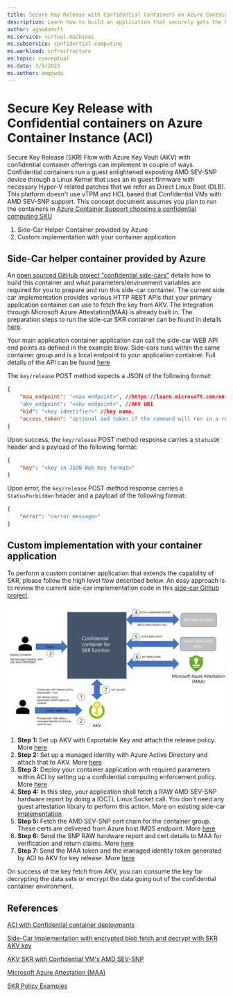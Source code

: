 ```yaml
---
title: Secure Key Release with Confidential Containers on Azure Container Instance
description: Learn how to build an application that securely gets the key from AKV to an attested ACI confidential container environment
author: agowdamsft
ms.service: virtual-machines
ms.subservice: confidential-computing
ms.workload: infrastructure
ms.topic: conceptual
ms.date: 3/9/2023
ms.author: amgowda
---
```


# Secure Key Release with Confidential containers on Azure Container Instance (ACI)

Secure Key Release (SKR) Flow with Azure Key Vault (AKV) with confidential container offerings can implement in couple of ways. Confidential containers run a guest enlightened exposting AMD SEV-SNP device through a Linux Kernel that uses an in guest firmware with necessary Hyper-V related patches that we refer as Direct Linux Boot (DLB). This platform doesn't use vTPM and HCL based that Confidential VMs with AMD SEV-SNP support. This concept document assumes you plan to run the containers in [Azure Container Support choosing a confidential computing SKU](../container-instances/container-instances-tutorial-deploy-confidential-containers-cce-arm.md)

1. Side-Car Helper Container provided by Azure
1. Custom implementation with your container application

## Side-Car helper container provided by Azure

An [open sourced GitHub project "confidential side-cars"](https://github.com/microsoft/confidential-sidecar-containers) details how to build this container and what parameters/environment variables are required for you to prepare and run this side-car container. The current side car implementation provides various HTTP REST APIs that your primary application container can use to fetch the key from AKV. The integration through Microsoft Azure Attestation(MAA) is already built in. The preparation steps to run the side-car SKR container can be found in details [here](https://github.com/microsoft/confidential-sidecar-containers/tree/main/examples/skr).

Your main application container application can call the side-car WEB API end points as defined in the example blow. Side-cars runs within the same container group and is a local endpoint to your application container. Full details of the API can be found [here](https://github.com/microsoft/confidential-sidecar-containers/blob/main/cmd/skr/README.md)
 
The `key/release` POST method expects a JSON of the following format:

```json
{	
    "maa_endpoint": "<maa endpoint>", //https://learn.microsoft.com/en-us/azure/attestation/quickstart-portal#attestation-provider
    "akv_endpoint": "<akv endpoint>", //AKV URI
    "kid": "<key identifier>" //key name,
    "access_token": "optional aad token if the command will run in a resource without proper managed identity assigned"
}
```

Upon success, the `key/release` POST method response carries a `StatusOK` header and a payload of the following format:

```json
{
    "key": "<key in JSON Web Key format>"
}
```

Upon error, the `key/release` POST method response carries a `StatusForbidden` header and a payload of the following format:

```json
{
    "error": "<error message>"
}
```

## Custom implementation with your container application

To perform a custom container application that extends the capability of SKR, please follow the high level flow described below. An easy approach is to review the current side-car implementation code in this [side-car Github project](https://github.com/microsoft/confidential-sidecar-containers/tree/d933d0f4e3d5498f7ed9137189ab6a23ade15466/pkg/common).

![Image of the aforementioned operations, which you should be performing.](media/skr-flow-aci-sevsnp-attestation/skr-flow-custom-container.png)

1. **Step 1:** Set up AKV with Exportable Key and attach the release policy. More [here](concept-skr-attestation.md)
1. **Step 2:** Set up a managed identity with Azure Active Directory and attach that to AKV. More [here](../container-instances/container-instances-managed-identity.md)
1. **Step 3:** Deploy your container application with required parameters within ACI by setting up a confidential computing enforcement policy. More [here](../container-instances/container-instances-tutorial-deploy-confidential-containers-cce-arm.md)
1. **Step 4:** In this step, your application shall fetch a RAW AMD SEV-SNP hardware report by doing a IOCTL Linux Socket call. You don't need any guest attestation library to perform this action. More on existing side-car [implementation](https://github.com/microsoft/confidential-sidecar-containers/blob/d933d0f4e3d5498f7ed9137189ab6a23ade15466/pkg/attest/snp.go)
1. **Step 5:** Fetch the AMD SEV-SNP cert chain for the container group. These certs are delivered from Azure host IMDS endpoint. More [here](https://github.com/microsoft/confidential-sidecar-containers/blob/d933d0f4e3d5498f7ed9137189ab6a23ade15466/pkg/common/info.go)
1. **Step 6:** Send the SNP RAW hardware report and cert details to MAA for verification and return claims. More [here](../attestation/basic-concepts.md)
1. **Step 7:** Send the MAA token and the managed identity token generated by ACI to AKV for key release. More [here](../container-instances/container-instances-managed-identity.md)

On success of the key fetch from AKV, you can consume the key for decrypting the data sets or encrypt the data going out of the confidential container environment.

## References

[ACI with Confidential container deployments](../container-instances/container-instances-tutorial-deploy-confidential-containers-cce-arm.md)

[Side-Car Implementation with encrypted blob fetch and decrypt with SKR AKV key](https://github.com/microsoft/confidential-sidecar-containers/#encrypted-filesystem-sidecar)

[AKV SKR with Confidential VM's AMD SEV-SNP](skr-flow-cvm-sevsnp-attestation.md)

[Microsoft Azure Attestation (MAA)](../attestation/overview.md)

[SKR Policy Examples](skr-policy-examples.md)
